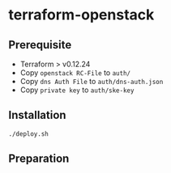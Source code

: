 # terraform-openstack

## Prerequisite
- Terraform > v0.12.24
- Copy `openstack RC-File` to `auth/`
- Copy `dns Auth File` to `auth/dns-auth.json`
- Copy `private key` to `auth/ske-key`

## Installation
`./deploy.sh`

## Preparation 

